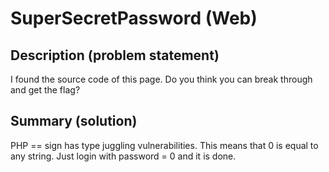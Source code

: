 # SuperSecretPassword (Web)

## Description (problem statement)

I found the source code of this page. Do you think you can break through and get the flag?

## Summary (solution)

PHP == sign has type juggling vulnerabilities. This means that 0 is equal to any string. Just login with password = 0 and it is done.
